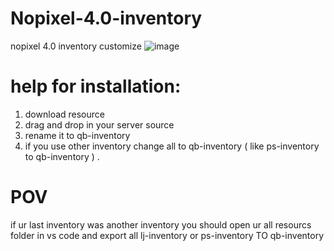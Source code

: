 # Nopixel-4.0-inventory
nopixel 4.0 inventory customize 
![image](https://github.com/pooyahpx/Nopixel-4.0-inventory/assets/73234330/528f907f-377b-4b85-ae27-f4503223a563)

# help for installation:

1. download resource
2. drag and drop in your server source
3. rename it to qb-inventory
4. if you use other inventory change all to qb-inventory ( like ps-inventory to qb-inventory ) .

# POV
if ur last inventory was another inventory you should open ur all resourcs folder in vs code and export all lj-inventory or ps-inventory TO qb-inventory

